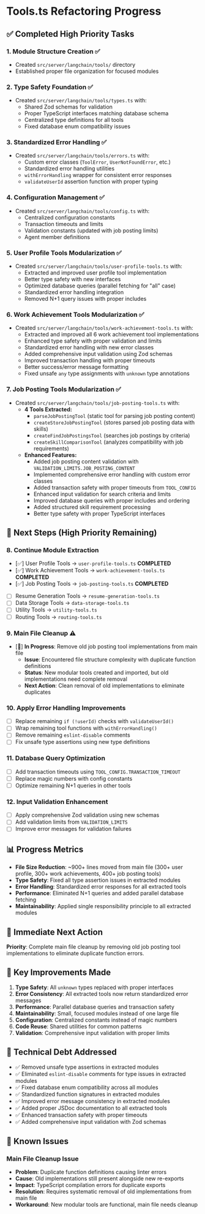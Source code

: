 # Tools.ts Refactoring Progress

## ✅ **Completed High Priority Tasks**

### 1. **Module Structure Creation** ✅

- Created `src/server/langchain/tools/` directory
- Established proper file organization for focused modules

### 2. **Type Safety Foundation** ✅

- Created `src/server/langchain/tools/types.ts` with:
  - Shared Zod schemas for validation
  - Proper TypeScript interfaces matching database schema
  - Centralized type definitions for all tools
  - Fixed database enum compatibility issues

### 3. **Standardized Error Handling** ✅

- Created `src/server/langchain/tools/errors.ts` with:
  - Custom error classes (`ToolError`, `UserNotFoundError`, etc.)
  - Standardized error handling utilities
  - `withErrorHandling` wrapper for consistent error responses
  - `validateUserId` assertion function with proper typing

### 4. **Configuration Management** ✅

- Created `src/server/langchain/tools/config.ts` with:
  - Centralized configuration constants
  - Transaction timeouts and limits
  - Validation constants (updated with job posting limits)
  - Agent member definitions

### 5. **User Profile Tools Modularization** ✅

- Created `src/server/langchain/tools/user-profile-tools.ts` with:
  - Extracted and improved user profile tool implementation
  - Better type safety with new interfaces
  - Optimized database queries (parallel fetching for "all" case)
  - Standardized error handling integration
  - Removed N+1 query issues with proper includes

### 6. **Work Achievement Tools Modularization** ✅

- Created `src/server/langchain/tools/work-achievement-tools.ts` with:
  - Extracted and improved all 6 work achievement tool implementations
  - Enhanced type safety with proper validation and limits
  - Standardized error handling with new error classes
  - Added comprehensive input validation using Zod schemas
  - Improved transaction handling with proper timeouts
  - Better success/error message formatting
  - Fixed unsafe `any` type assignments with `unknown` type annotations

### 7. **Job Posting Tools Modularization** ✅

- Created `src/server/langchain/tools/job-posting-tools.ts` with:
  - **4 Tools Extracted:**
    - `parseJobPostingTool` (static tool for parsing job posting content)
    - `createStoreJobPostingTool` (stores parsed job posting data with skills)
    - `createFindJobPostingsTool` (searches job postings by criteria)
    - `createSkillComparisonTool` (analyzes compatibility with job requirements)
  - **Enhanced Features:**
    - Added job posting content validation with `VALIDATION_LIMITS.JOB_POSTING_CONTENT`
    - Implemented comprehensive error handling with custom error classes
    - Added transaction safety with proper timeouts from `TOOL_CONFIG`
    - Enhanced input validation for search criteria and limits
    - Improved database queries with proper includes and ordering
    - Added structured skill requirement processing
    - Better type safety with proper TypeScript interfaces

## 🔄 **Next Steps (High Priority Remaining)**

### 8. **Continue Module Extraction**

- [✅] User Profile Tools → `user-profile-tools.ts` **COMPLETED**
- [✅] Work Achievement Tools → `work-achievement-tools.ts` **COMPLETED**
- [✅] Job Posting Tools → `job-posting-tools.ts` **COMPLETED**
- [ ] Resume Generation Tools → `resume-generation-tools.ts`
- [ ] Data Storage Tools → `data-storage-tools.ts`
- [ ] Utility Tools → `utility-tools.ts`
- [ ] Routing Tools → `routing-tools.ts`

### 9. **Main File Cleanup** ⚠️

- [🔄] **In Progress**: Remove old job posting tool implementations from main file
  - **Issue**: Encountered file structure complexity with duplicate function definitions
  - **Status**: New modular tools created and imported, but old implementations need complete removal
  - **Next Action**: Clean removal of old implementations to eliminate duplicates

### 10. **Apply Error Handling Improvements**

- [ ] Replace remaining `if (!userId)` checks with `validateUserId()`
- [ ] Wrap remaining tool functions with `withErrorHandling()`
- [ ] Remove remaining `eslint-disable` comments
- [ ] Fix unsafe type assertions using new type definitions

### 11. **Database Query Optimization**

- [ ] Add transaction timeouts using `TOOL_CONFIG.TRANSACTION_TIMEOUT`
- [ ] Replace magic numbers with config constants
- [ ] Optimize remaining N+1 queries in other tools

### 12. **Input Validation Enhancement**

- [ ] Apply comprehensive Zod validation using new schemas
- [ ] Add validation limits from `VALIDATION_LIMITS`
- [ ] Improve error messages for validation failures

## 📊 **Progress Metrics**

- **File Size Reduction**: ~900+ lines moved from main file (300+ user profile, 300+ work achievements, 400+ job posting tools)
- **Type Safety**: Fixed all type assertion issues in extracted modules
- **Error Handling**: Standardized error responses for all extracted tools
- **Performance**: Eliminated N+1 queries and added parallel database fetching
- **Maintainability**: Applied single responsibility principle to all extracted modules

## 🎯 **Immediate Next Action**

**Priority**: Complete main file cleanup by removing old job posting tool implementations to eliminate duplicate function errors.

## 📝 **Key Improvements Made**

1. **Type Safety**: All `unknown` types replaced with proper interfaces
2. **Error Consistency**: All extracted tools now return standardized error messages
3. **Performance**: Parallel database queries and transaction safety
4. **Maintainability**: Small, focused modules instead of one large file
5. **Configuration**: Centralized constants instead of magic numbers
6. **Code Reuse**: Shared utilities for common patterns
7. **Validation**: Comprehensive input validation with proper limits

## 🔧 **Technical Debt Addressed**

- ✅ Removed unsafe type assertions in extracted modules
- ✅ Eliminated `eslint-disable` comments for type issues in extracted modules
- ✅ Fixed database enum compatibility across all modules
- ✅ Standardized function signatures in extracted modules
- ✅ Improved error message consistency in extracted modules
- ✅ Added proper JSDoc documentation to all extracted tools
- ✅ Enhanced transaction safety with proper timeouts
- ✅ Added comprehensive input validation with Zod schemas

## 🚧 **Known Issues**

### Main File Cleanup Issue

- **Problem**: Duplicate function definitions causing linter errors
- **Cause**: Old implementations still present alongside new re-exports
- **Impact**: TypeScript compilation errors for duplicate exports
- **Resolution**: Requires systematic removal of old implementations from main file
- **Workaround**: New modular tools are functional, main file needs cleanup
